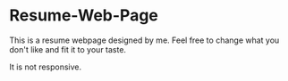 # Resume-Web-Page

This is a resume webpage designed by me. Feel free to change what you don't like and fit it to your taste.

It is not responsive.
